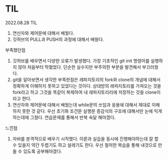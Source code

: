 # TIL

2022.08.28 TIL
1) 연산자와 제어문에 대해서 배웠다.
2) 깃허브의 PULL과 PUSH의 과정에 대해서 배웠다.

부족했던점

1. 깃허브를 배우면서 다양한 오류가 발생했다. 가장 기초적인 git init 명령어를 실행하지 않아 처음부터 막혔었다.
단순한 실수지만 부주의한 부분을 발견해서 부끄러웠다.
2. git을 알아보면서 생각한 부족한점은 레파지토리의 fork와 clone의 개념에 대해서 정확하게 이해하지 못하고 있었다는 것이다. 
상대방의 레파지토리를 가져오는 것을 fork라고 하고 그것을 똑같이 복제하여 내 레파지토리리에 저장하는 것을 clone이라고 한다.
3. 연산자와 제어문에 대해서 배웠는데 while문의 쓰임과 응용에 대해서 제대로 이해하지 못한 것 같다. 우선 초기화 조건문 실행문 증감식의 구조에 대해서만
눈에 익게 하는데에 그쳤다. 연습문제를 통해서 반복 숙달 해야겠다.


느낀점
1. 자바를 본격적으로 배우기 시작했다. 이론과 실습을 동시에 진행해야하는데 잘 할 수 있을지 
약간 두렵기도 하고 설레기도 한다. 우선 철저한 복습을 통해 내것으로 만들 수 있도록 공부해야겠다. 